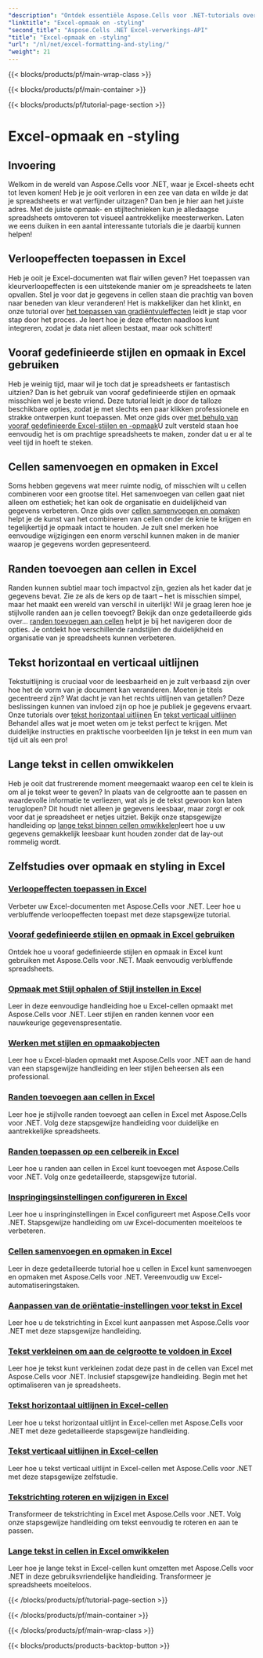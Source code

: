 ```yaml
---
"description": "Ontdek essentiële Aspose.Cells voor .NET-tutorials over Excel-opmaak en -stijlen. Verbeter uw spreadsheets met praktische, stapsgewijze handleidingen."
"linktitle": "Excel-opmaak en -styling"
"second_title": "Aspose.Cells .NET Excel-verwerkings-API"
"title": "Excel-opmaak en -styling"
"url": "/nl/net/excel-formatting-and-styling/"
"weight": 21
---
```


{{< blocks/products/pf/main-wrap-class >}}

{{< blocks/products/pf/main-container >}}

{{< blocks/products/pf/tutorial-page-section >}}

# Excel-opmaak en -styling

## Invoering

Welkom in de wereld van Aspose.Cells voor .NET, waar je Excel-sheets echt tot leven komen! Heb je je ooit verloren in een zee van data en wilde je dat je spreadsheets er wat verfijnder uitzagen? Dan ben je hier aan het juiste adres. Met de juiste opmaak- en stijltechnieken kun je alledaagse spreadsheets omtoveren tot visueel aantrekkelijke meesterwerken. Laten we eens duiken in een aantal interessante tutorials die je daarbij kunnen helpen!

## Verloopeffecten toepassen in Excel

Heb je ooit je Excel-documenten wat flair willen geven? Het toepassen van kleurverloopeffecten is een uitstekende manier om je spreadsheets te laten opvallen. Stel je voor dat je gegevens in cellen staan die prachtig van boven naar beneden van kleur veranderen! Het is makkelijker dan het klinkt, en onze tutorial over [het toepassen van gradiëntvuleffecten](./applying-gradient-fill-effects/) leidt je stap voor stap door het proces. Je leert hoe je deze effecten naadloos kunt integreren, zodat je data niet alleen bestaat, maar ook schittert!

## Vooraf gedefinieerde stijlen en opmaak in Excel gebruiken

Heb je weinig tijd, maar wil je toch dat je spreadsheets er fantastisch uitzien? Dan is het gebruik van vooraf gedefinieerde stijlen en opmaak misschien wel je beste vriend. Deze tutorial leidt je door de talloze beschikbare opties, zodat je met slechts een paar klikken professionele en strakke ontwerpen kunt toepassen. Met onze gids over [met behulp van vooraf gedefinieerde Excel-stijlen en -opmaak](./using-excel-predefined-styles-and-formatting/)U zult versteld staan hoe eenvoudig het is om prachtige spreadsheets te maken, zonder dat u er al te veel tijd in hoeft te steken.

## Cellen samenvoegen en opmaken in Excel

Soms hebben gegevens wat meer ruimte nodig, of misschien wilt u cellen combineren voor een grootse titel. Het samenvoegen van cellen gaat niet alleen om esthetiek; het kan ook de organisatie en duidelijkheid van gegevens verbeteren. Onze gids over [cellen samenvoegen en opmaken](./merging-cells-and-formatting/) helpt je de kunst van het combineren van cellen onder de knie te krijgen en tegelijkertijd je opmaak intact te houden. Je zult snel merken hoe eenvoudige wijzigingen een enorm verschil kunnen maken in de manier waarop je gegevens worden gepresenteerd. 

## Randen toevoegen aan cellen in Excel

Randen kunnen subtiel maar toch impactvol zijn, gezien als het kader dat je gegevens bevat. Zie ze als de kers op de taart – het is misschien simpel, maar het maakt een wereld van verschil in uiterlijk! Wil je graag leren hoe je stijlvolle randen aan je cellen toevoegt? Bekijk dan onze gedetailleerde gids over... [randen toevoegen aan cellen](./adding-borders-to-cells/) helpt je bij het navigeren door de opties. Je ontdekt hoe verschillende randstijlen de duidelijkheid en organisatie van je spreadsheets kunnen verbeteren.

## Tekst horizontaal en verticaal uitlijnen

Tekstuitlijning is cruciaal voor de leesbaarheid en je zult verbaasd zijn over hoe het de vorm van je document kan veranderen. Moeten je titels gecentreerd zijn? Wat dacht je van het rechts uitlijnen van getallen? Deze beslissingen kunnen van invloed zijn op hoe je publiek je gegevens ervaart. Onze tutorials over [tekst horizontaal uitlijnen](./aligning-text-horizontally/) En [tekst verticaal uitlijnen](./aligning-text-vertically/) Behandel alles wat je moet weten om je tekst perfect te krijgen. Met duidelijke instructies en praktische voorbeelden lijn je tekst in een mum van tijd uit als een pro!

## Lange tekst in cellen omwikkelen

Heb je ooit dat frustrerende moment meegemaakt waarop een cel te klein is om al je tekst weer te geven? In plaats van de celgrootte aan te passen en waardevolle informatie te verliezen, wat als je de tekst gewoon kon laten teruglopen? Dit houdt niet alleen je gegevens leesbaar, maar zorgt er ook voor dat je spreadsheet er netjes uitziet. Bekijk onze stapsgewijze handleiding op [lange tekst binnen cellen omwikkelen](./wrapping-long-text-within-cells/)leert hoe u uw gegevens gemakkelijk leesbaar kunt houden zonder dat de lay-out rommelig wordt.

## Zelfstudies over opmaak en styling in Excel
### [Verloopeffecten toepassen in Excel](./applying-gradient-fill-effects/)
Verbeter uw Excel-documenten met Aspose.Cells voor .NET. Leer hoe u verbluffende verloopeffecten toepast met deze stapsgewijze tutorial.
### [Vooraf gedefinieerde stijlen en opmaak in Excel gebruiken](./using-excel-predefined-styles-and-formatting/)
Ontdek hoe u vooraf gedefinieerde stijlen en opmaak in Excel kunt gebruiken met Aspose.Cells voor .NET. Maak eenvoudig verbluffende spreadsheets.
### [Opmaak met Stijl ophalen of Stijl instellen in Excel](./formatting-with-get-style-or-set-style/)
Leer in deze eenvoudige handleiding hoe u Excel-cellen opmaakt met Aspose.Cells voor .NET. Leer stijlen en randen kennen voor een nauwkeurige gegevenspresentatie.
### [Werken met stijlen en opmaakobjecten](./working-with-styles-and-formatting-objects/)
Leer hoe u Excel-bladen opmaakt met Aspose.Cells voor .NET aan de hand van een stapsgewijze handleiding en leer stijlen beheersen als een professional.
### [Randen toevoegen aan cellen in Excel](./adding-borders-to-cells/)
Leer hoe je stijlvolle randen toevoegt aan cellen in Excel met Aspose.Cells voor .NET. Volg deze stapsgewijze handleiding voor duidelijke en aantrekkelijke spreadsheets.
### [Randen toepassen op een celbereik in Excel](./applying-borders-to-range-of-cells/)
Leer hoe u randen aan cellen in Excel kunt toevoegen met Aspose.Cells voor .NET. Volg onze gedetailleerde, stapsgewijze tutorial.
### [Inspringingsinstellingen configureren in Excel](./configuring-indentation-settings/)
Leer hoe u inspringinstellingen in Excel configureert met Aspose.Cells voor .NET. Stapsgewijze handleiding om uw Excel-documenten moeiteloos te verbeteren.
### [Cellen samenvoegen en opmaken in Excel](./merging-cells-and-formatting/)
Leer in deze gedetailleerde tutorial hoe u cellen in Excel kunt samenvoegen en opmaken met Aspose.Cells voor .NET. Vereenvoudig uw Excel-automatiseringstaken.
### [Aanpassen van de oriëntatie-instellingen voor tekst in Excel](./customizing-orientation-settings-for-text/)
Leer hoe u de tekstrichting in Excel kunt aanpassen met Aspose.Cells voor .NET met deze stapsgewijze handleiding.
### [Tekst verkleinen om aan de celgrootte te voldoen in Excel](./shrinking-text-to-fit-cell-size/)
Leer hoe je tekst kunt verkleinen zodat deze past in de cellen van Excel met Aspose.Cells voor .NET. Inclusief stapsgewijze handleiding. Begin met het optimaliseren van je spreadsheets.
### [Tekst horizontaal uitlijnen in Excel-cellen](./aligning-text-horizontally/)
Leer hoe u tekst horizontaal uitlijnt in Excel-cellen met Aspose.Cells voor .NET met deze gedetailleerde stapsgewijze handleiding.
### [Tekst verticaal uitlijnen in Excel-cellen](./aligning-text-vertically/)
Leer hoe u tekst verticaal uitlijnt in Excel-cellen met Aspose.Cells voor .NET met deze stapsgewijze zelfstudie.
### [Tekstrichting roteren en wijzigen in Excel](./rotating-and-changing-text-direction/)
Transformeer de tekstrichting in Excel met Aspose.Cells voor .NET. Volg onze stapsgewijze handleiding om tekst eenvoudig te roteren en aan te passen.
### [Lange tekst in cellen in Excel omwikkelen](./wrapping-long-text-within-cells/)
Leer hoe je lange tekst in Excel-cellen kunt omzetten met Aspose.Cells voor .NET in deze gebruiksvriendelijke handleiding. Transformeer je spreadsheets moeiteloos.

{{< /blocks/products/pf/tutorial-page-section >}}

{{< /blocks/products/pf/main-container >}}

{{< /blocks/products/pf/main-wrap-class >}}

{{< blocks/products/products-backtop-button >}}